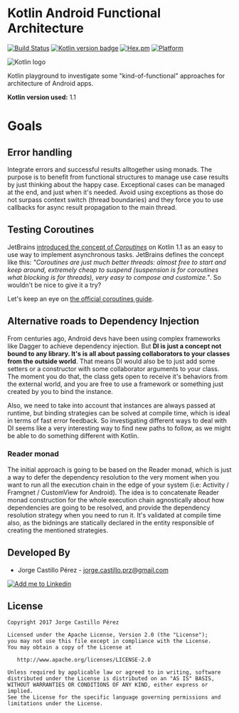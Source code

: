 Kotlin Android Functional Architecture
======================================
[![Build Status](https://travis-ci.org/JorgeCastilloPrz/KotlinAndroidArchitecture.svg?branch=master)](https://travis-ci.org/JorgeCastilloPrz/KotlinAndroidArchitecture)
[![Kotlin version badge](https://img.shields.io/badge/kotlin-1.1.0-blue.svg)](http://kotlinlang.org/)
[![Hex.pm](https://img.shields.io/hexpm/l/plug.svg)](http://www.apache.org/licenses/LICENSE-2.0) [![Platform](https://img.shields.io/badge/platform-android-green.svg)](http://developer.android.com/index.html)

![Kotlin logo](./assets/medium_logo.png)

Kotlin playground to investigate some "kind-of-functional" approaches for architecture of Android apps.

**Kotlin version used:** 1.1

# Goals

## Error handling
Integrate errors and successful results alltogether using monads. The purpose is to benefit from functional structures to manage use case results by just thinking about the happy case. Exceptional cases can be managed at the end, and just when it's needed. Avoid using exceptions as those do not surpass context switch (thread boundaries) and they force you to use callbacks for async result propagation to the main thread.

## Testing Coroutines
JetBrains [introduced the concept of *Coroutines*](https://blog.jetbrains.com/kotlin/2017/03/kotlin-1-1/) on Kotlin 1.1 as an easy to use way to implement asynchronous tasks. JetBrains defines the concept like this: *"Coroutines are just much better threads: almost free to start and keep around, extremely cheap to suspend (suspension is for coroutines what blocking is for threads), very easy to compose and customize."*. So wouldn't be nice to give it a try?

Let's keep an eye on [the official coroutines guide](https://github.com/Kotlin/kotlinx.coroutines/blob/master/coroutines-guide.md).

## Alternative roads to Dependency Injection
From centuries ago, Android devs have been using complex frameworks like Dagger to achieve dependency injection. But **DI is just a concept not bound to any library. It's is all about passing collaborators to your classes from the outside world**. That means DI would also be to just add some setters or a constructor with some collaborator arguments to your class. The moment you do that, the class gets open to receive it's behaviors from the external world, and you are free to use a framework or something just created by you to bind the instance.

Also, we need to take into account that instances are always passed at runtime, but binding strategies can be solved at compile time, which is ideal in terms of fast error feedback. So investigating different ways to deal with DI seems like a very interesting way to find new paths to follow, as we might be able to do something different with Kotlin.

### Reader monad

The initial approach is going to be based on the Reader monad, which is just a way to defer the dependency resolution to the very moment when you want to run all the execution chain in the edge of your system (i.e: Activity / Framgnet / CustomView for Android). The idea is to concatenate Reader monad construction for the whole execution chain agnostically about how dependencies are going to be resolved, and provide the dependency resolution strategy when you need to run it. It's validated at compile time also, as the bidnings are statically declared in the entity responsible of creating the mentioned strategies.

Developed By
------------
* Jorge Castillo Pérez - <jorge.castillo.prz@gmail.com>

<a href="https://www.linkedin.com/in/jorgecastilloprz">
  <img alt="Add me to Linkedin" src="https://github.com/JorgeCastilloPrz/EasyMVP/blob/master/art/linkedin.png" />
</a>

License
-------

    Copyright 2017 Jorge Castillo Pérez

    Licensed under the Apache License, Version 2.0 (the "License");
    you may not use this file except in compliance with the License.
    You may obtain a copy of the License at

       http://www.apache.org/licenses/LICENSE-2.0

    Unless required by applicable law or agreed to in writing, software
    distributed under the License is distributed on an "AS IS" BASIS,
    WITHOUT WARRANTIES OR CONDITIONS OF ANY KIND, either express or implied.
    See the License for the specific language governing permissions and
    limitations under the License.


